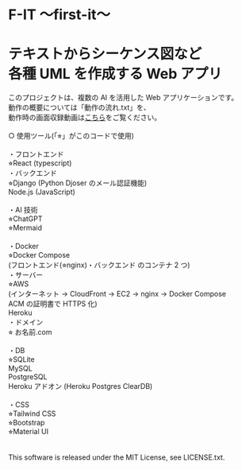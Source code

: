 # F-IT 〜first-it〜

# テキストからシーケンス図など<br>各種 UML を作成する Web アプリ

このプロジェクトは、複数の AI を活用した Web アプリケーションです。<br>
動作の概要については「動作の流れ.txt」を、<br>
動作時の画面収録動画は[こちら](https://youtu.be/07NAbAeBqbc?si=Qslk7mJXpJko63_6)をご覧ください。<br>
<br>
○ 使用ツール(「⭐︎」がこのコードで使用)<br>
<br>
・フロントエンド<br>
⭐︎React (typescript)<br>
・バックエンド<br>
⭐︎Django (Python Djoser のメール認証機能)<br>
Node.js (JavaScript)<br>
<br>
・AI 技術<br>
⭐︎ChatGPT<br>
⭐︎Mermaid<br>
<br>
・Docker<br>
⭐︎Docker Compose<br>
(フロントエンド(⭐︎nginx)・バックエンド のコンテナ 2 つ)<br>
・サーバー<br>
⭐︎AWS<br>
(インターネット → CloudFront → EC2 → nginx → Docker Compose<br>
ACM の証明書で HTTPS 化)<br>
Heroku<br>
・ドメイン<br>
⭐︎ お名前.com<br>
<br>
・DB<br>
⭐︎SQLite<br>
MySQL<br>
PostgreSQL<br>
Heroku アドオン (Heroku Postgres ClearDB)<br>
<br>
・CSS<br>
⭐︎Tailwind CSS<br>
⭐︎Bootstrap<br>
⭐︎Material UI<br>
<br>
<br>
This software is released under the MIT License, see LICENSE.txt.
